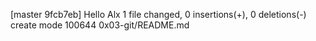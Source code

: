 [master 9fcb7eb] Hello Alx
 1 file changed, 0 insertions(+), 0 deletions(-)
 create mode 100644 0x03-git/README.md
